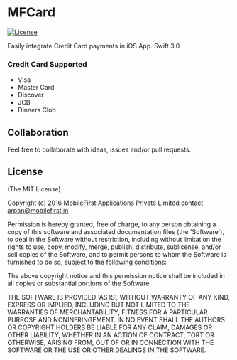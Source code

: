# MFCard

[![License](http://img.shields.io/badge/license-MIT-blue.svg)](http://opensource.org/licenses/MIT)

Easily integrate Credit Card payments in iOS App. Swift 3.0 


### Credit Card Supported
* Visa
* Master Card 
* Discover
* JCB
* Dinners Club

## Collaboration
Feel free to collaborate with ideas, issues and/or pull requests.

## License
(The MIT License)

Copyright (c) 2016 MobileFirst Applications Private Limited contact arpan@mobilefirst.in

Permission is hereby granted, free of charge, to any person obtaining a copy of this software and associated documentation files (the 'Software'), to deal in the Software without restriction, including without limitation the rights to use, copy, modify, merge, publish, distribute, sublicense, and/or sell copies of the Software, and to permit persons to whom the Software is furnished to do so, subject to the following conditions:

The above copyright notice and this permission notice shall be included in all copies or substantial portions of the Software.

THE SOFTWARE IS PROVIDED 'AS IS', WITHOUT WARRANTY OF ANY KIND, EXPRESS OR IMPLIED, INCLUDING BUT NOT LIMITED TO THE WARRANTIES OF MERCHANTABILITY, FITNESS FOR A PARTICULAR PURPOSE AND NONINFRINGEMENT. IN NO EVENT SHALL THE AUTHORS OR COPYRIGHT HOLDERS BE LIABLE FOR ANY CLAIM, DAMAGES OR OTHER LIABILITY, WHETHER IN AN ACTION OF CONTRACT, TORT OR OTHERWISE, ARISING FROM, OUT OF OR IN CONNECTION WITH THE SOFTWARE OR THE USE OR OTHER DEALINGS IN THE SOFTWARE.